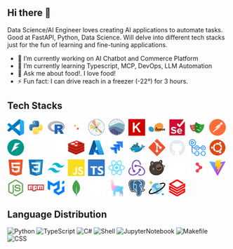 ## Hi there 👋

Data Science/AI Engineer loves creating AI applications to automate tasks. Good at FastAPI, Python, Data Science. Will delve into different tech stacks just for the fun of learning and fine-tuning applications.

- 🔭 I’m currently working on AI Chatbot and Commerce Platform
- 🌱 I’m currently learning Typescript, MCP, DevOps, LLM Automation
- 💬 Ask me about food!. I love food!
- ⚡ Fun fact: I can drive reach in a freezer (-22°) for 3 hours.

## Tech Stacks
<div style="display:flex;flex-wrap:wrap;gap:8px;align-items:center">
  <a href="https://code.visualstudio.com/" target="_blank" rel="noopener noreferrer" title="VS Code">
    <img src="assets/icons/vscode.svg" alt="VS Code" width="38" height="38" style="max-width:100%;height:auto;display:block"/>
  </a>
  <a href="https://www.python.org/" target="_blank" rel="noopener noreferrer" title="Python">
    <img src="assets/icons/python.svg" alt="Python" width="38" height="38" style="max-width:100%;height:auto;display:block"/>
  </a>
  <a href="https://www.r-project.org/" target="_blank" rel="noopener noreferrer" title="R">
    <img src="assets/icons/r.svg" alt="R" width="38" height="38" style="max-width:100%;height:auto;display:block"/>
  </a>
  <a href="https://pandas.pydata.org/" target="_blank" rel="noopener noreferrer" title="Pandas">
    <img src="assets/icons/pandas.svg" alt="Pandas" width="38" height="38" style="max-width:100%;height:auto;display:block"/>
  </a>
  <a href="https://matplotlib.org/" target="_blank" rel="noopener noreferrer" title="Matplotlib">
    <img src="assets/icons/matplotlib.svg" alt="Matplotlib" width="38" height="38" style="max-width:100%;height:auto;display:block"/>
  </a>
  <a href="https://seaborn.pydata.org/index.html" target="_blank" rel="noopener noreferrer" title="Seaborn">
    <img src="assets/icons/seaborn.svg" alt="Seaborn" width="38" height="38" style="max-width:100%;height:auto;display:block"/>
  </a>
  <a href="https://keras.io/" target="_blank" rel="noopener noreferrer" title="Keras">
    <img src="assets/icons/keras.svg" alt="Keras" width="38" height="38" style="max-width:100%;height:auto;display:block"/>
  </a>
  <a href="https://scikit-learn.org/" target="_blank" rel="noopener noreferrer" title="scikit-learn">
    <img src="assets/icons/scikitlearn.svg" alt="scikit-learn" width="38" height="38" style="max-width:100%;height:auto;display:block"/>
  </a>
  <a href="https://www.selenium.dev/" target="_blank" rel="noopener noreferrer" title="Selenium">
    <img src="assets/icons/selenium.svg" alt="Selenium" width="38" height="38" style="max-width:100%;height:auto;display:block"/>
  </a>
  <a href="https://playwright.dev/" target="_blank" rel="noopener noreferrer" title="Playwright">
    <img src="assets/icons/playwright.svg" alt="Playwright" width="38" height="38" style="max-width:100%;height:auto;display:block"/>
  </a>
  <a href="https://www.postman.com/" target="_blank" rel="noopener noreferrer" title="Postman">
    <img src="assets/icons/postman.svg" alt="Postman" width="38" height="38" style="max-width:100%;height:auto;display:block"/>
  </a>
  <a href="https://fastapi.tiangolo.com/" target="_blank" rel="noopener noreferrer" title="FastAPI">
    <img src="assets/icons/fastapi.svg" alt="FastAPI" width="38" height="38" style="max-width:100%;height:auto;display:block"/>
  </a>
  <a href="https://www.youtube.com/watch?v=dQw4w9WgXcQ" target="_blank" rel="noopener noreferrer" title="Dark Knight">
    <img src="assets/icons/batman.svg" alt="Dark Knight" width="38" height="38" style="max-width:100%;height:auto;display:block"/>
  </a>
  <a href="https://flask.palletsprojects.com/" target="_blank" rel="noopener noreferrer" title="Flask">
    <img src="assets/icons/flask.svg" alt="Flask" width="38" height="38" style="max-width:100%;height:auto;display:block"/>
  </a>
  <a href="https://redis.io/" target="_blank" rel="noopener noreferrer" title="Redis">
    <img src="assets/icons/redis.svg" alt="Redis" width="38" height="38" style="max-width:100%;height:auto;display:block"/>
  </a>
  <a href="https://azure.microsoft.com/" target="_blank" rel="noopener noreferrer" title="Azure">
    <img src="assets/icons/azure.svg" alt="Azure" width="38" height="38" style="max-width:100%;height:auto;display:block"/>
  </a>
  <a href="https://www.atlassian.com/software/jira" target="_blank" rel="noopener noreferrer" title="Jira">
    <img src="assets/icons/jira.svg" alt="Jira" width="38" height="38" style="max-width:100%;height:auto;display:block"/>
  </a>
  <a href="https://www.docker.com/" target="_blank" rel="noopener noreferrer" title="Docker">
    <img src="assets/icons/docker.svg" alt="Docker" width="38" height="38" style="max-width:100%;height:auto;display:block"/>
  </a>
  <a href="https://git-scm.com/" target="_blank" rel="noopener noreferrer" title="Git">
    <img src="assets/icons/git.svg" alt="Git" width="38" height="38" style="max-width:100%;height:auto;display:block"/>
  </a>
  <a href="https://github.com/" target="_blank" rel="noopener noreferrer" title="GitHub">
    <img src="assets/icons/github.svg" alt="GitHub" width="38" height="38" style="max-width:100%;height:auto;display:block"/>
  </a>
  <a href="https://github.com/features/actions" target="_blank" rel="noopener noreferrer" title="GitHub Actions">
    <img src="assets/icons/githubactions.svg" alt="GitHub Actions" width="38" height="38" style="max-width:100%;height:auto;display:block"/>
  </a>
  <a href="https://ubuntu.com/" target="_blank" rel="noopener noreferrer" title="Ubuntu">
    <img src="assets/icons/ubuntu.svg" alt="Ubuntu" width="38" height="38" style="max-width:100%;height:auto;display:block"/>
  </a>
  <a href="https://developer.mozilla.org/en-US/docs/Web/HTML" target="_blank" rel="noopener noreferrer" title="HTML5">
    <img src="assets/icons/html5.svg" alt="HTML5" width="38" height="38" style="max-width:100%;height:auto;display:block"/>
  </a>
  <a href="https://developer.mozilla.org/en-US/docs/Web/CSS" target="_blank" rel="noopener noreferrer" title="CSS3">
    <img src="assets/icons/css3.svg" alt="CSS3" width="38" height="38" style="max-width:100%;height:auto;display:block"/>
  </a>
  <a href="https://tailwindcss.com/" target="_blank" rel="noopener noreferrer" title="Tailwind CSS">
    <img src="assets/icons/tailwindcss.svg" alt="Tailwind CSS" width="38" height="38" style="max-width:100%;height:auto;display:block"/>
  </a>
  <a href="https://developer.mozilla.org/en-US/docs/Web/JavaScript" target="_blank" rel="noopener noreferrer" title="JavaScript">
    <img src="assets/icons/javascript.svg" alt="JavaScript" width="38" height="38" style="max-width:100%;height:auto;display:block"/>
  </a>
  <a href="https://www.typescriptlang.org/" target="_blank" rel="noopener noreferrer" title="TypeScript">
    <img src="assets/icons/typescript.svg" alt="TypeScript" width="38" height="38" style="max-width:100%;height:auto;display:block"/>
  </a>
  <a href="https://react.dev/" target="_blank" rel="noopener noreferrer" title="React">
    <img src="assets/icons/react.svg" alt="React" width="38" height="38" style="max-width:100%;height:auto;display:block"/>
  </a>
  <a href="https://redux.js.org/" target="_blank" rel="noopener noreferrer" title="Redux">
    <img src="assets/icons/redux.svg" alt="Redux" width="38" height="38" style="max-width:100%;height:auto;display:block"/>
  </a>
  <a href="https://zustand.docs.pmnd.rs/getting-started/introduction" target="_blank" rel="noopener noreferrer" title="Zustand">
    <img src="assets/icons/zustand.svg" alt="Zustand" width="38" height="38" style="max-width:100%;height:auto;display:block"/>
  </a>
  <a href="https://tanstack.com/" target="_blank" rel="noopener noreferrer" title="TanStack">
    <img src="assets/icons/tanstack.svg" alt="TanStack" width="38" height="38" style="max-width:100%;height:auto;display:block"/>
  </a>
  <a href="https://reactrouter.com/home" target="_blank" rel="noopener noreferrer" title="React_Router">
    <img src="assets/icons/reactrouter.svg" alt="React_Router" width="38" height="38" style="max-width:100%;height:auto;display:block"/>
  </a>
  <a href="https://vitejs.dev/" target="_blank" rel="noopener noreferrer" title="Vite">
    <img src="assets/icons/vite.svg" alt="Vite" width="38" height="38" style="max-width:100%;height:auto;display:block"/>
  </a>
  <a href="https://nodejs.org/" target="_blank" rel="noopener noreferrer" title="Node.js">
    <img src="assets/icons/nodejs.svg" alt="Node.js" width="38" height="38" style="max-width:100%;height:auto;display:block"/>
  </a>
  <a href="https://www.npmjs.com/" target="_blank" rel="noopener noreferrer" title="npm">
    <img src="assets/icons/npm.svg" alt="npm" width="38" height="38" style="max-width:100%;height:auto;display:block"/>
  </a>
  <a href="https://mui.com/" target="_blank" rel="noopener noreferrer" title="MUI (Material UI)">
    <img src="assets/icons/mui.svg" alt="MUI" width="38" height="38" style="max-width:100%;height:auto;display:block"/>
  </a>
  <a href="https://www.mongodb.com/" target="_blank" rel="noopener noreferrer" title="MongoDB">
    <img src="assets/icons/mongodb.svg" alt="MongoDB" width="38" height="38" style="max-width:100%;height:auto;display:block"/>
  </a>
  <a href="https://www.langchain.com/" target="_blank" rel="noopener noreferrer" title="LangChain">
    <img src="assets/icons/langchain.svg" alt="Langchain" width="38" height="38" style="max-width:100%;height:auto;display:block"/>
  </a>
  <a href="https://www.llamaindex.ai/" target="_blank" rel="noopener noreferrer" title="LlamaIndex">
    <img src="assets/icons/llamaindex.svg" alt="LlamaIndex" width="38" height="38" style="max-width:100%;height:auto;display:block"/>
  </a>
  <a href="https://www.postgresql.org/" target="_blank" rel="noopener noreferrer" title="PostgreSQL">
    <img src="assets/icons/postgreSQL.svg" alt="PostgreSQL" width="38" height="38" style="max-width:100%;height:auto;display:block"/>
  </a>
  <a href="https://azure.microsoft.com/en-us/products/cosmos-db" target="_blank" rel="noopener noreferrer" title="CosmosDB">
    <img src="assets/icons/cosmosdb.svg" alt="CosmosDB" width="38" height="38" style="max-width:100%;height:auto;display:block"/>
  </a>
  <a href="https://www.databricks.com/" target="_blank" rel="noopener noreferrer" title="Databricks">
    <img src="assets/icons/databricks.svg" alt="Databricks" width="38" height="38" style="max-width:100%;height:auto;display:block"/>
  </a>
</div>

## Language Distribution

![Python](https://img.shields.io/badge/Python-47%25-blue)
![TypeScript](https://img.shields.io/badge/TypeScript-33%25-blue)
![C#](https://img.shields.io/badge/C%23-7%25-blue)
![Shell](https://img.shields.io/badge/Shell-3%25-blue)
![JupyterNotebook](https://img.shields.io/badge/JupyterNotebook-3%25-blue)
![Makefile](https://img.shields.io/badge/Makefile-1%25-blue)
![CSS](https://img.shields.io/badge/CSS-1%25-blue)
